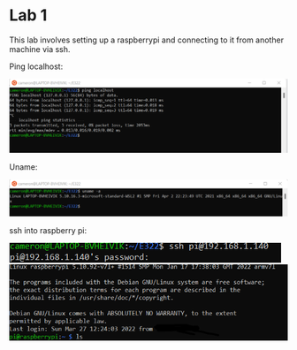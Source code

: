 # Lab 1

 This lab involves setting up a raspberrypi and connecting to it from another machine via ssh.


Ping localhost:

![](ping.png)



Uname:

![](uname.png)


ssh into raspberry pi:

![](ssh.png)
![](ssh-pi.png)
